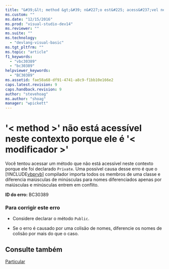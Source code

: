 ```yaml
---
title: "&#39;&lt; method &gt;&#39; n&#227;o est&#225; acess&#237;vel neste contexto porque ele &#233; &#39;&lt; modificador &gt;&#39; | Microsoft Docs"
ms.custom: ""
ms.date: "12/15/2016"
ms.prod: "visual-studio-dev14"
ms.reviewer: ""
ms.suite: ""
ms.technology: 
  - "devlang-visual-basic"
ms.tgt_pltfrm: ""
ms.topic: "article"
f1_keywords: 
  - "vbc30389"
  - "bc30389"
helpviewer_keywords: 
  - "BC30389"
ms.assetid: fae58a68-df91-4741-a8c9-f1bb10e166e2
caps.latest.revision: 9
caps.handback.revision: 9
author: "stevehoag"
ms.author: "shoag"
manager: "wpickett"
---
```

# &#39;&lt; method &gt;&#39; n&#227;o est&#225; acess&#237;vel neste contexto porque ele &#233; &#39;&lt; modificador &gt;&#39;
Você tentou acessar um método que não está acessível neste contexto porque ele foi declarado `Private`. Uma possível causa desse erro é que o [!INCLUDE[vbprvb](../../csharp/programming-guide/concepts/linq/includes/vbprvb_md.md)] compilador importa todos os membros de uma classe e diferencia maiúsculas de minúsculas para nomes diferenciados apenas por maiúsculas e minúsculas entrem em conflito.  
  
 **ID do erro:** BC30389  
  
### Para corrigir este erro  
  
-   Considere declarar o método `Public`.  
  
-   Se o erro é causado por uma colisão de nomes, diferencie os nomes de colisão por mais do que o caso.  
  
## Consulte também  
 [Particular](../../visual-basic/language-reference/modifiers/private.md)